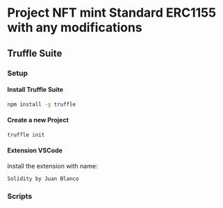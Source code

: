 # Project NFT mint Standard ERC1155 with any modifications

## Truffle Suite

### Setup

#### Install Truffle Suite

```bash
npm install -g truffle
```

#### Create a new Project

```bash
truffle init
```
#### Extension VSCode 

Install the extension with name:
```
Solidity by Juan Blanco
```

### Scripts




